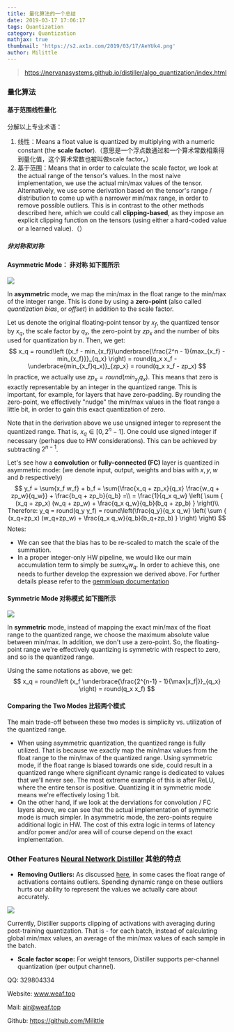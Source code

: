 ```yaml
---
title: 量化算法的一个总结
date: 2019-03-17 17:06:17
tags: Quantization
category: Quantization
mathjax: true
thumbnail: 'https://s2.ax1x.com/2019/03/17/AeYUk4.png'
author: Milittle
---
```


> https://nervanasystems.github.io/distiller/algo_quantization/index.html

### 量化算法

#### 基于范围线性量化

分解以上专业术语：

1. 线性：Means a float value is quantized by multiplying with a numeric constant (the **scale factor**).（意思是一个浮点数通过和一个算术常数相乘得到量化值，这个算术常数也被叫做scale factor。）
2. 基于范围：Means that in order to calculate the scale factor, we look at the actual range of the tensor's values. In the most naive implementation, we use the actual min/max values of the tensor. Alternatively, we use some derivation based on the tensor's range / distribution to come up with a narrower min/max range, in order to remove possible outliers. This is in contrast to the other methods described here, which we could call **clipping-based**, as they impose an explicit clipping function on the tensors (using either a hard-coded value or a learned value).（）

##### 非对称和对称

#### Asymmetric Mode： 非对称 如下图所示

![](https://s2.ax1x.com/2019/03/17/AeJLS1.png)

In **asymmetric** mode, we map the min/max in the float range to the min/max of the integer range. This is done by using a **zero-point** (also called *quantization bias*, or *offset*) in addition to the scale factor.

Let us denote the original floating-point tensor by $x_f$, the quantized tensor by $x_q$, the scale factor by $q_x$, the zero-point by $zp_x$ and the number of bits used for quantization by $n$. Then, we get:
$$
x_q = round\left ((x_f - min_{x_f})\underbrace{\frac{2^n - 1}{max_{x_f} - min_{x_f}}}_{q_x} \right) = round(q_x x_f - \underbrace{min_{x_f}q_x)}_{zp_x} = round(q_x x_f - zp_x)
$$
In practice, we actually use $zp_x = round(min_{x_f}q_x)$. This means that zero is exactly representable by an integer in the quantized range. This is important, for example, for layers that have zero-padding. By rounding the zero-point, we effectively "nudge" the min/max values in the float range a little bit, in order to gain this exact quantization of zero.

Note that in the derivation above we use unsigned integer to represent the quantized range. That is, $x_q \in [0, 2^n-1]$. One could use signed integer if necessary (perhaps due to HW considerations). This can be achieved by subtracting $2^{n-1}$.

Let's see how a **convolution** or **fully-connected (FC)** layer is quantized in asymmetric mode: (we denote input, output, weights and bias with $x, y, w$ and $b$ respectively)
$$
y_f = \sum{x_f w_f} + b_f = \sum{\frac{x_q + zp_x}{q_x} \frac{w_q + zp_w}{q_w}} + \frac{b_q + zp_b}{q_b} =\\
= \frac{1}{q_x q_w} \left( \sum { (x_q + zp_x) (w_q + zp_w) + \frac{q_x q_w}{q_b}(b_q + zp_b) } \right)\\
Therefore:
y_q = round(q_y y_f) = round\left(\frac{q_y}{q_x q_w} \left( \sum { (x_q+zp_x) (w_q+zp_w) + \frac{q_x q_w}{q_b}(b_q+zp_b) } \right) \right)
$$
Notes:

- We can see that the bias has to be re-scaled to match the scale of the summation.
- In a proper integer-only HW pipeline, we would like our main accumulation term to simply be $sum{x_q w_q}$. In order to achieve this, one needs to further develop the expression we derived above. For further details please refer to the [gemmlowp documentation](https://github.com/google/gemmlowp/blob/master/doc/quantization.md#implementation-of-quantized-matrix-multiplication)

#### Symmetric Mode 对称模式 如下图所示

![](https://s2.ax1x.com/2019/03/17/AeJjOK.png)

In **symmetric** mode, instead of mapping the exact min/max of the float range to the quantized range, we choose the maximum absolute value between min/max. In addition, we don't use a zero-point. So, the floating-point range we're effectively quantizing is symmetric with respect to zero, and so is the quantized range.

Using the same notations as above, we get:
$$
x_q = round\left (x_f \underbrace{\frac{2^{n-1} - 1}{\max|x_f|}}_{q_x} \right) = round(q_x x_f)
$$

#### Comparing the Two Modes 比较两个模式

The main trade-off between these two modes is simplicity vs. utilization of the quantized range.

- When using asymmetric quantization, the quantized range is fully utilized. That is because we exactly map the min/max values from the float range to the min/max of the quantized range. Using symmetric mode, if the float range is biased towards one side, could result in a quantized range where significant dynamic range is dedicated to values that we'll never see. The most extreme example of this is after ReLU, where the entire tensor is positive. Quantizing it in symmetric mode means we're effectively losing 1 bit.
- On the other hand, if we look at the derviations for convolution / FC layers above, we can see that the actual implementation of symmetric mode is much simpler. In asymmetric mode, the zero-points require additional logic in HW. The cost of this extra logic in terms of latency and/or power and/or area will of course depend on the exact implementation.

### Other Features [Neural Network Distiller](https://nervanasystems.github.io/distiller/index.html) 其他的特点

- **Removing Outliers:** As discussed [here](https://nervanasystems.github.io/distiller/quantization/index.html#outliers-removal), in some cases the float range of activations contains outliers. Spending dynamic range on these outliers hurts our ability to represent the values we actually care about accurately.

![](https://s2.ax1x.com/2019/03/17/AeJOQx.png)

Currently, Distiller supports clipping of activations with averaging during post-training quantization. That is - for each batch, instead of calculating global min/max values, an average of the min/max values of each sample in the batch.

- **Scale factor scope:** For weight tensors, Distiller supports per-channel quantization (per output channel).

QQ: 329804334

Website:  www.weaf.top

Mail: air@weaf.top

Github: https://github.com/Milittle

